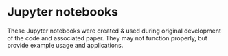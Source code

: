 # Jupyter notebooks
These Jupyter notebooks were created & used during original development of the
code and associated paper. They may not function properly, but provide example
usage and applications.
